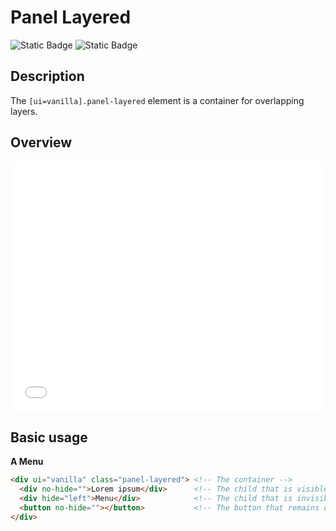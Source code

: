 # Panel Layered

![Static Badge](https://img.shields.io/badge/Version-Beta-yellow)
![Static Badge](https://img.shields.io/badge/Status-Testing-yellow)

## Description

The `[ui=vanilla].panel-layered` element is a container for overlapping layers.

## Overview

<iframe width="100%" height="400px" src="../examples/panel-layered.html" frameborder="0"></iframe>

## Basic usage

**A Menu**

```html
<div ui="vanilla" class="panel-layered"> <!-- The container -->
  <div no-hide="">Lorem ipsum</div>      <!-- The child that is visible -->
  <div hide="left">Menu</div>            <!-- The child that is invisible, unselectable and ignore events -->
  <button no-hide=""></button>           <!-- The button that remains on top, to show/hide the menu -->
</div>
```